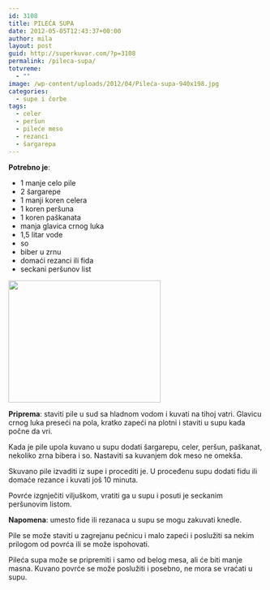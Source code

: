 ```yaml
---
id: 3108
title: PILEĆA SUPA
date: 2012-05-05T12:43:37+00:00
author: mila
layout: post
guid: http://superkuvar.com/?p=3108
permalink: /pileca-supa/
totvreme:
  - ""
image: /wp-content/uploads/2012/04/Pileća-supa-940x198.jpg
categories:
  - supe i čorbe
tags:
  - celer
  - peršun
  - pileće meso
  - rezanci
  - šargarepa
---
```

**Potrebno je**:

  * 1 manje celo pile
  * 2 šargarepe
  * 1 manji koren celera
  * 1 koren peršuna
  * 1 koren paškanata
  * manja glavica crnog luka
  * 1,5 litar vode
  * so
  * biber u zrnu
  * domaći rezanci ili fida
  * seckani peršunov list

<img class="alignnone size-medium wp-image-3151" title="Pileća supa" src="/wp-content/uploads/2012/04/Pileća-supa-e1336221617469-300x241.jpg" alt="" width="300" height="241" /> 

**Priprema**: staviti pile u sud sa hladnom vodom i kuvati na tihoj vatri. Glavicu crnog luka preseći na pola, kratko zapeći na plotni i staviti u supu kada počne da vri.

Kada je pile upola kuvano u supu dodati šargarepu, celer, peršun, paškanat, nekoliko zrna bibera i so. Nastaviti sa kuvanjem dok meso ne omekša.

Skuvano pile izvaditi iz supe i procediti je. U proceđenu supu dodati fidu ili domaće rezance i kuvati još 10 minuta.

Povrće izgnječiti viljuškom, vratiti ga u supu i posuti je seckanim peršunovim listom.

**Napomena**:   umesto fide ili rezanaca u supu se mogu zakuvati knedle.

Pile se može staviti u zagrejanu pećnicu i malo zapeći i poslužiti sa nekim prilogom od povrća ili se može ispohovati.

Pileća supa može se pripremiti i samo od belog mesa, ali će biti manje masna. Kuvano povrće se može poslužiti i posebno, ne mora se vraćati u supu.